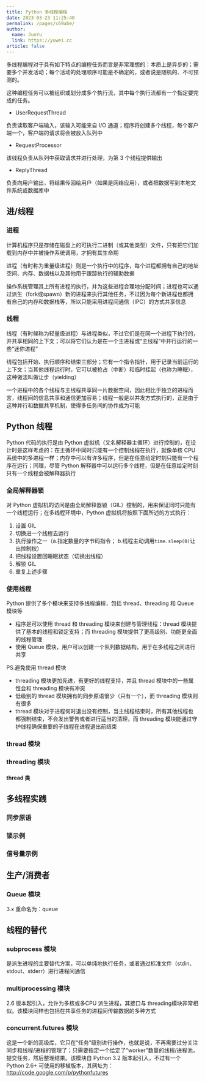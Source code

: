 ```yaml
---
title: Python 多线程编程
date: 2023-03-23 11:25:40
permalink: /pages/c69abe/
author: 
  name: JunYu
  link: https://yuwei.cc
article: false
---
```

多线程编程对于具有如下特点的编程任务而言是非常理想的：本质上是异步的；需要多个并发活动；每个活动的处理顺序可能是不确定的，或者说是随机的、不可预测的。

这种编程任务可以被组织或划分成多个执行流，其中每个执行流都有一个指定要完成的任务。
- UserRequestThread

负责读取客户端输入，该输入可能来自 I/O 通道；程序将创建多个线程，每个客户端一个，客户端的请求将会被放入队列中
- RequestProcessor

该线程负责从队列中获取请求并进行处理，为第 3 个线程提供输出
- ReplyThread

负责向用户输出，将结果传回给用户（如果是网络应用），或者把数据写到本地文件系统或数据库中
## 进/线程
### 进程
计算机程序只是存储在磁盘上的可执行二进制（或其他类型）文件，只有把它们加载到内存中并被操作系统调用，才拥有其生命期

进程（有时称为重量级进程）则是一个执行中的程序，每个进程都拥有自己的地址空间、内存、数据栈以及其他用于跟踪执行的辅助数据

操作系统管理其上所有进程的执行，并为这些进程合理地分配时间；进程也可以通过派生（fork或spawn）新的进程来执行其他任务，不过因为每个新进程也都拥有自己的内存和数据栈等，所以只能采用进程间通信（IPC）的方式共享信息
### 线程
线程（有时候称为轻量级进程）与进程类似，不过它们是在同一个进程下执行的，并共享相同的上下文；可以将它们认为是在一个主进程或“主线程”中并行运行的一些“迷你进程”

线程包括开始、执行顺序和结束三部分；它有一个指令指针，用于记录当前运行的上下文；当其他线程运行时，它可以被抢占（中断）和临时挂起（也称为睡眠），这种做法叫做让步（yielding）

一个进程中的各个线程与主线程共享同一片数据空间，因此相比于独立的进程而言，线程间的信息共享和通信更加容易；线程一般是以并发方式执行的，正是由于这种并行和数据共享机制，使得多任务间的协作成为可能
## Python 线程
Python 代码的执行是由 Python 虚拟机（又名解释器主循环）进行控制的，在设计时是这样考虑的：在主循环中同时只能有一个控制线程在执行，就像单核 CPU 系统中的多进程一样；内存中可以有许多程序，但是在任意给定时刻只能有一个程序在运行；同理，尽管 Python 解释器中可以运行多个线程，但是在任意给定时刻只有一个线程会被解释器执行
### 全局解释器锁
对 Python 虚拟机的访问是由全局解释器锁（GIL）控制的，用来保证同时只能有一个线程运行；在多线程环境中，Python 虚拟机将按照下面所述的方式执行：
1. 设置 GIL
2. 切换进一个线程去运行
3. 执行操作之一（a.指定数量的字节码指令； b.线程主动调用`time.sleep(0)`让出控制权）
4. 把线程设置回睡眠状态（切换出线程）
5. 解锁 GIL
6. 重复上述步骤
### 使用线程
Python 提供了多个模块来支持多线程编程，包括 thread、threading 和 Queue 模块等
- 程序是可以使用 thread 和 threading 模块来创建与管理线程：thread 模块提供了基本的线程和锁定支持；而 threading 模块提供了更高级别、功能更全面的线程管理
- 使用 Queue 模块，用户可以创建一个队列数据结构，用于在多线程之间进行共享

PS.避免使用 thread 模块
- threading 模块更加先进，有更好的线程支持，并且 thread 模块中的一些属性会和 threading 模块有冲突
- 低级别的 thread 模块拥有的同步原语很少（只有一个），而 threading 模块则有很多
- thread 模块对于进程何时退出没有控制，当主线程结束时，所有其他线程也都强制结束，不会发出警告或者进行适当的清理，而 threading 模块能通过守护线程确保重要的子线程在进程退出前结束
### thread 模块
### threading 模块
#### thread 类
## 多线程实践
### 同步原语
### 锁示例
### 信号量示例
## 生产/消费者
### Queue 模块
3.x 重命名为：queue
## 线程的替代
### subprocess 模块
是派生进程的主要替代方案，可以单纯地执行任务，或者通过标准文件（stdin、stdout、stderr）进行进程间通信
### multiprocessing 模块
2.6 版本起引入，允许为多核或多CPU 派生进程，其接口与 threading模块非常相似。该模块同样也包括在共享任务的进程间传输数据的多种方式
### concurrent.futures 模块
这是一个新的高级库，它只在“任务”级别进行操作，也就是说，不再需要过分关注同步和线程/进程的管理了；只需要指定一个给定了“worker”数量的线程/进程池，提交任务，然后整理结果。该模块自 Python 3.2 版本起引入，不过有一个 Python 2.6+ 可使用的移植版本，其网址为：http://code.google.com/p/pythonfutures